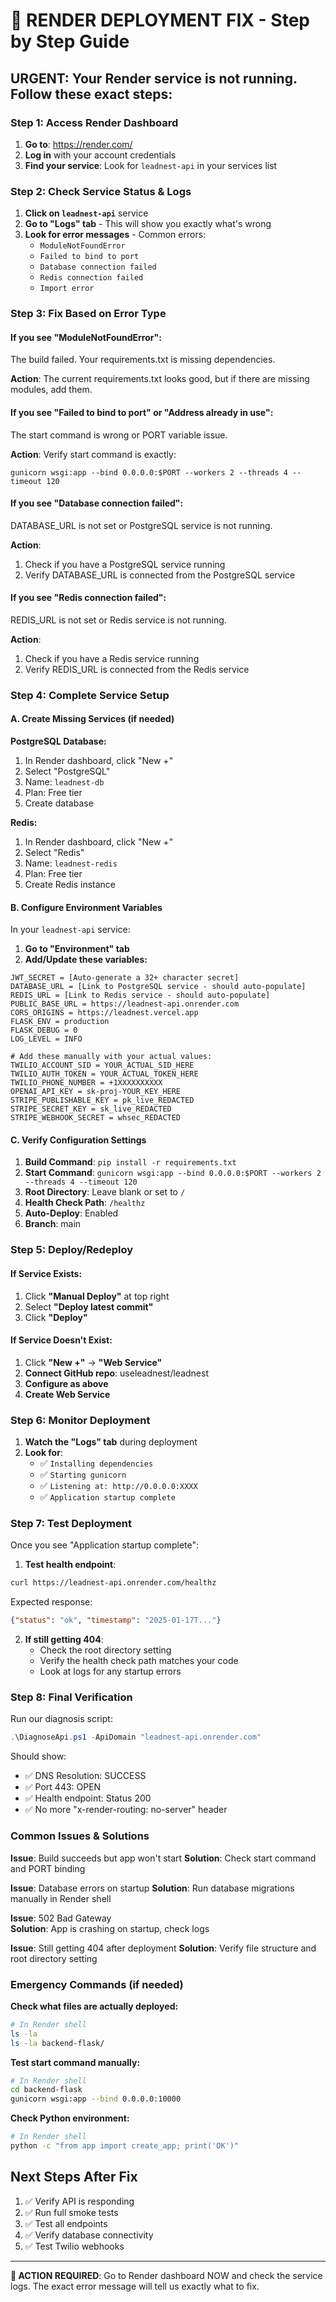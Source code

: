 # 🚀 RENDER DEPLOYMENT FIX - Step by Step Guide

## URGENT: Your Render service is not running. Follow these exact steps:

### Step 1: Access Render Dashboard
1. **Go to**: https://render.com/
2. **Log in** with your account credentials
3. **Find your service**: Look for `leadnest-api` in your services list

### Step 2: Check Service Status & Logs
1. **Click on `leadnest-api`** service
2. **Go to "Logs" tab** - This will show you exactly what's wrong
3. **Look for error messages** - Common errors:
   - `ModuleNotFoundError`
   - `Failed to bind to port` 
   - `Database connection failed`
   - `Redis connection failed`
   - `Import error`

### Step 3: Fix Based on Error Type

#### If you see "ModuleNotFoundError":
The build failed. Your requirements.txt is missing dependencies.

**Action**: The current requirements.txt looks good, but if there are missing modules, add them.

#### If you see "Failed to bind to port" or "Address already in use":
The start command is wrong or PORT variable issue.

**Action**: Verify start command is exactly:
```
gunicorn wsgi:app --bind 0.0.0.0:$PORT --workers 2 --threads 4 --timeout 120
```

#### If you see "Database connection failed":
DATABASE_URL is not set or PostgreSQL service is not running.

**Action**: 
1. Check if you have a PostgreSQL service running
2. Verify DATABASE_URL is connected from the PostgreSQL service

#### If you see "Redis connection failed":
REDIS_URL is not set or Redis service is not running.

**Action**:
1. Check if you have a Redis service running  
2. Verify REDIS_URL is connected from the Redis service

### Step 4: Complete Service Setup

#### A. Create Missing Services (if needed)

**PostgreSQL Database:**
1. In Render dashboard, click "New +"
2. Select "PostgreSQL" 
3. Name: `leadnest-db`
4. Plan: Free tier
5. Create database

**Redis:**
1. In Render dashboard, click "New +"  
2. Select "Redis"
3. Name: `leadnest-redis`
4. Plan: Free tier
5. Create Redis instance

#### B. Configure Environment Variables
In your `leadnest-api` service:

1. **Go to "Environment" tab**
2. **Add/Update these variables:**

```
JWT_SECRET = [Auto-generate a 32+ character secret]
DATABASE_URL = [Link to PostgreSQL service - should auto-populate]
REDIS_URL = [Link to Redis service - should auto-populate] 
PUBLIC_BASE_URL = https://leadnest-api.onrender.com
CORS_ORIGINS = https://leadnest.vercel.app
FLASK_ENV = production
FLASK_DEBUG = 0
LOG_LEVEL = INFO

# Add these manually with your actual values:
TWILIO_ACCOUNT_SID = YOUR_ACTUAL_SID_HERE
TWILIO_AUTH_TOKEN = YOUR_ACTUAL_TOKEN_HERE  
TWILIO_PHONE_NUMBER = +1XXXXXXXXXX
OPENAI_API_KEY = sk-proj-YOUR_KEY_HERE
STRIPE_PUBLISHABLE_KEY = pk_live_REDACTED
STRIPE_SECRET_KEY = sk_live_REDACTED
STRIPE_WEBHOOK_SECRET = whsec_REDACTED
```

#### C. Verify Configuration Settings
1. **Build Command**: `pip install -r requirements.txt`
2. **Start Command**: `gunicorn wsgi:app --bind 0.0.0.0:$PORT --workers 2 --threads 4 --timeout 120`
3. **Root Directory**: Leave blank or set to `/`
4. **Health Check Path**: `/healthz`
5. **Auto-Deploy**: Enabled
6. **Branch**: main

### Step 5: Deploy/Redeploy

#### If Service Exists:
1. Click **"Manual Deploy"** at top right
2. Select **"Deploy latest commit"**
3. Click **"Deploy"**

#### If Service Doesn't Exist:
1. Click **"New +"** → **"Web Service"**
2. **Connect GitHub repo**: useleadnest/leadnest
3. **Configure as above**
4. **Create Web Service**

### Step 6: Monitor Deployment
1. **Watch the "Logs" tab** during deployment
2. **Look for**:
   - ✅ `Installing dependencies`
   - ✅ `Starting gunicorn`
   - ✅ `Listening at: http://0.0.0.0:XXXX`
   - ✅ `Application startup complete`

### Step 7: Test Deployment
Once you see "Application startup complete":

1. **Test health endpoint**:
```bash
curl https://leadnest-api.onrender.com/healthz
```

Expected response:
```json
{"status": "ok", "timestamp": "2025-01-17T..."}
```

2. **If still getting 404**: 
   - Check the root directory setting
   - Verify the health check path matches your code
   - Look at logs for any startup errors

### Step 8: Final Verification

Run our diagnosis script:
```powershell
.\DiagnoseApi.ps1 -ApiDomain "leadnest-api.onrender.com"
```

Should show:
- ✅ DNS Resolution: SUCCESS
- ✅ Port 443: OPEN  
- ✅ Health endpoint: Status 200
- ✅ No more "x-render-routing: no-server" header

### Common Issues & Solutions

**Issue**: Build succeeds but app won't start
**Solution**: Check start command and PORT binding

**Issue**: Database errors on startup
**Solution**: Run database migrations manually in Render shell

**Issue**: 502 Bad Gateway  
**Solution**: App is crashing on startup, check logs

**Issue**: Still getting 404 after deployment
**Solution**: Verify file structure and root directory setting

### Emergency Commands (if needed)

**Check what files are actually deployed:**
```bash
# In Render shell
ls -la
ls -la backend-flask/  
```

**Test start command manually:**
```bash  
# In Render shell
cd backend-flask
gunicorn wsgi:app --bind 0.0.0.0:10000
```

**Check Python environment:**
```bash
# In Render shell  
python -c "from app import create_app; print('OK')"
```

## Next Steps After Fix

1. ✅ Verify API is responding
2. ✅ Run full smoke tests
3. ✅ Test all endpoints
4. ✅ Verify database connectivity
5. ✅ Test Twilio webhooks

---

**🎯 ACTION REQUIRED**: Go to Render dashboard NOW and check the service logs. The exact error message will tell us exactly what to fix.
